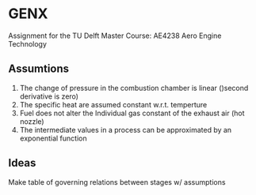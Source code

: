 # GENX
Assignment for the TU Delft Master Course: AE4238 Aero Engine Technology

## Assumtions
1. The change of pressure in the combustion chamber is linear ()second derivative is zero)
2. The specific heat are assumed constant w.r.t. temperture
3. Fuel does not alter the Individual gas constant of the exhaust air (hot nozzle)
4. The intermediate values in a process can be approximated by an exponential function

## Ideas
Make table of governing relations between stages w/ assumptions